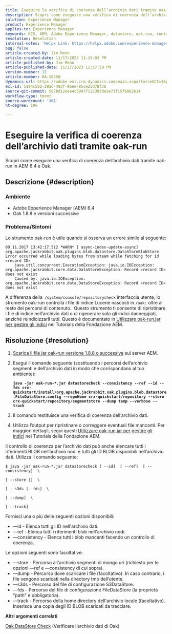 ```yaml
---
title: Eseguire la verifica di coerenza dell’archivio dati tramite oak-run
description: Scopri come eseguire una verifica di coerenza dell’archivio dati tramite oak-run in AEM 6.4 e Oak.
solution: Experience Manager
product: Experience Manager
applies-to: Experience Manager
keywords: KCS, AEM, Adobe Experience Manager, datastore, oak-run, controllo di coerenza dell’archivio dati, procedura, 6.4
resolution: Resolution
internal-notes: 'Helpx Link: https://helpx.adobe.com/experience-manager/kb/How-to-run-a-datastore-consistency-check-via-oak-run-AEM.html'
bug: false
article-created-by: Jim Menn
article-created-date: 11/17/2023 11:15:03 PM
article-published-by: Jim Menn
article-published-date: 11/17/2023 11:17:59 PM
version-number: 11
article-number: KA-16550
dynamics-url: https://adobe-ent.crm.dynamics.com/main.aspx?forceUCI=1&pagetype=entityrecord&etn=knowledgearticle&id=9bc39e22-9f85-ee11-8179-6045bd006268
exl-id: 5194c5b2-28ad-483f-9bee-85ce25d78f36
source-git-commit: 587bd12eee4c59977122393de5e73f15f6062614
workflow-type: tm+mt
source-wordcount: '361'
ht-degree: 19%

---
```


# Eseguire la verifica di coerenza dell’archivio dati tramite oak-run


Scopri come eseguire una verifica di coerenza dell’archivio dati tramite oak-run in AEM 6.4 e Oak.

## Descrizione {#description}


### <b>Ambiente</b>

- Adobe Experience Manager (AEM) 6.4
- Oak 1.8.8 e versioni successive




### <b>Problema/Sintomi</b>

Lo strumento oak-run è utile quando si osserva un errore simile al seguente:


```
09.11.2017 13:42:17.512 *WARN* [ async-index-update-async]  org.apache.jackrabbit.oak.plugins.blob.datastore.DataStoreBlobStore Error occurred while loading bytes from steam while fetching for id «record ID»
    java.util.concurrent.ExecutionException: java.io.IOException: org.apache.jackrabbit.core.data.DataStoreException: Record «record ID» does not exist
    Caused by: java.io.IOException: org.apache.jackrabbit.core.data.DataStoreException: Record «record ID» does not exist
```




A differenza della` /system/console/repositorycheck` interfaccia utente, lo strumento oak-run controlla i file di indice Lucene nascosti in `/oak:` oltre al resto dei percorsi di contenuto.  Questo strumento ti consente di ripristinare i file di indice nell’archivio dati o di rigenerare solo gli indici danneggiati, anziché reindicizzarli tutti. Questo è documentato in [Utilizzare oak-run.jar per gestire gli indici](https://experienceleague.adobe.com/docs/experience-manager-learn/foundation/administration/use-oak-run-jar-to-manage-indexes.html?lang=en) nei Tutorials della Fondazione AEM.


## Risoluzione {#resolution}


1. [Scarica il file jar oak-run versione 1.8.8 o successive](https://repo1.maven.org/maven2/org/apache/jackrabbit/oak-run/) sul server AEM.
2. Esegui il comando seguente (sostituendo i percorsi dell’archivio segmenti e dell’archivio dati in modo che corrispondano al tuo ambiente):

   <b>`java -jar oak-run-*.jar datastorecheck --consistency --ref --id --fds crx-quickstart/install/org.apache.jackrabbit.oak.plugins.blob.datastore.FileDataStore.config --repoHome crx-quickstart/repository --store crx-quickstart/repository/segmentstore --dump temp --verbose --track`</b>


3. Il comando restituisce una verifica di coerenza dell’archivio dati.
4. Utilizza l’output per ripristinare o correggere eventuali file mancanti. Per maggiori dettagli, segui questi [Utilizzare oak-run.jar per gestire gli indici](https://experienceleague.adobe.com/docs/experience-manager-learn/foundation/administration/use-oak-run-jar-to-manage-indexes.html?lang=en) nei Tutorials della Fondazione AEM.


Il controllo di coerenza per l’archivio dati può anche elencare tutti i riferimenti BLOB nell’archivio nodi e tutti gli ID BLOB disponibili nell’archivio dati. Utilizza il comando seguente:

`$ java -jar oak-run-*.jar datastorecheck [ --id]  [ --ref]  [ --consistency]  \`

`[ --store |]  \`

`[ --s3ds |--fds]  \`

`[ --dump]  \`

`[ --track]`

Fornisci una o più delle seguenti opzioni disponibili:

- —id - Elenca tutti gli ID nell&#39;archivio dati.
- —ref - Elenca tutti i riferimenti blob nell&#39;archivio nodi.
- —consistency - Elenca tutti i blob mancanti facendo un controllo di coerenza.


Le opzioni seguenti sono facoltative:

- —store - Percorso all&#39;archivio segmenti di mongo uri (richiesto per le opzioni —ref e —consistency di cui sopra).
- —dump - Percorso dove scaricare i file (facoltativo). In caso contrario, i file vengono scaricati nella directory tmp dell’utente.
- —s3ds - Percorso del file di configurazione S3DataStore.
- —fds - Percorso del file di configurazione FileDataStore (la proprietà &quot;path&quot; è obbligatoria).
- —track - Percorso della home directory dell&#39;archivio locale (facoltativo). Inserisce una copia degli ID BLOB scaricati da tracciare.


<b>Altri argomenti correlati</b>

[Oak DataStore Check](https://github.com/apache/jackrabbit-oak/tree/1.8/oak-run#oak-datastore-check) (Verificare l’archivio dati di Oak)
